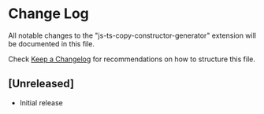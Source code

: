 # Change Log

All notable changes to the "js-ts-copy-constructor-generator" extension will be documented in this file.

Check [Keep a Changelog](http://keepachangelog.com/) for recommendations on how to structure this file.

## [Unreleased]

- Initial release